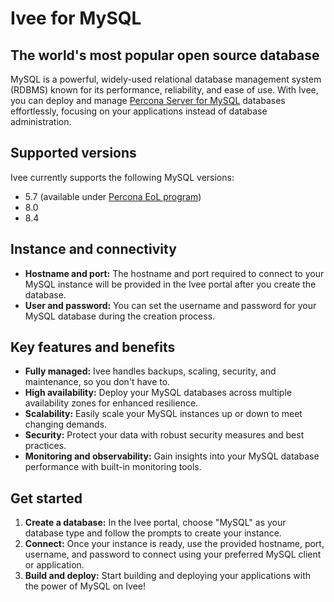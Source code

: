 # Ivee for MySQL

## The world's most popular open source database

MySQL is a powerful, widely-used relational database management system (RDBMS) known for its performance, 
reliability, and ease of use. With Ivee, you can deploy and manage [Percona Server for MySQL](https://www.percona.com/mysql/software/percona-server-for-mysql) databases effortlessly, focusing on your applications instead of database administration.

## Supported versions

Ivee currently supports the following MySQL versions:

* 5.7 (available under [Percona EoL program](https://www.percona.com/post-mysql-5-7-eol-support))
* 8.0 
* 8.4

## Instance and connectivity

* **Hostname and port:** The hostname and port required to connect to your MySQL instance will be provided in the Ivee portal after you create the database.
* **User and password:** You can set the username and password for your MySQL database during the creation process.

## Key features and benefits

* **Fully managed:** Ivee handles backups, scaling, security, and maintenance, so you don't have to.
* **High availability:** Deploy your MySQL databases across multiple availability zones for enhanced resilience.
* **Scalability:** Easily scale your MySQL instances up or down to meet changing demands.
* **Security:** Protect your data with robust security measures and best practices.
* **Monitoring and observability:** Gain insights into your MySQL database performance with built-in monitoring tools.

## Get started

1. **Create a database:** In the Ivee portal, choose "MySQL" as your database type and follow the prompts to create your instance.
2. **Connect:** Once your instance is ready, use the provided hostname, port, username, and password to connect using your preferred MySQL client or application.
3. **Build and deploy:** Start building and deploying your applications with the power of MySQL on Ivee!
